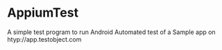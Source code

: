 # AppiumTest
A simple test program to run Android Automated test of a Sample app on htyp://app.testobject.com
